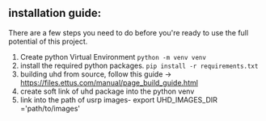 ## installation guide:
There are a few steps you need to do before you're ready to use the full potential of this project.
1. Create python Virtual Environment `python -m venv venv`
2. install the required python packages. `pip install -r requirements.txt` 
3. building uhd from source, follow this guide -> https://files.ettus.com/manual/page_build_guide.html
4. create soft link of uhd package into the python venv
5. link into the path of usrp images- export UHD_IMAGES_DIR ='path/to/images'  


